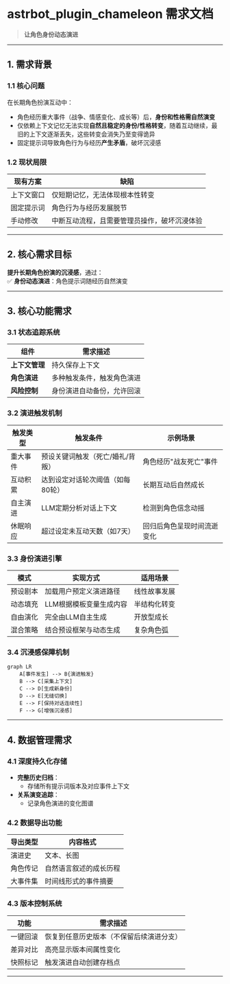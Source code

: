 # astrbot_plugin_chameleon 需求文档
> **让角色身份动态演进**

---

## 1. 需求背景
### 1.1 核心问题
在长期角色扮演互动中：
- 角色经历重大事件（战争、情感变化、成长等）后，**身份和性格需自然演变**
- 仅依赖上下文记忆无法实现**自然且稳定的身份/性格转变**，随着互动继续，最旧的上下文逐渐丢失，这些转变会消失乃至变得诡异
- 固定提示词导致角色行为与经历**产生矛盾**，破坏沉浸感

### 1.2 现状局限
| 现有方案 | 缺陷 |  
|---------|------|  
| 上下文窗口 | 仅短期记忆，无法体现根本性转变 |  
| 固定提示词 | 角色行为与经历发展脱节 |  
| 手动修改 | 中断互动流程，且需要管理员操作，破坏沉浸体验 |  

---

## 2. 核心需求目标
**提升长期角色扮演的沉浸感**，通过：  
✅ **身份动态演进**：角色提示词随经历自然演变

---

## 3. 核心功能需求
### 3.1 状态追踪系统
| **组件** | **需求描述** |  
|----------|-------------|  
| **上下文管理** | 持久保存上下文 |  
| **角色演进** | 多种触发条件，触发角色演进 |  
| **风险控制** | 身份演进自动备份，允许回滚 |  

### 3.2 演进触发机制
| **触发类型** | **触发条件** | **示例场景** |  
|-------------|-------------|-------------|  
| 重大事件 | 预设关键词触发（死亡/婚礼/背叛） | 角色经历"战友死亡"事件 |  
| 互动积累 | 达到设定对话轮次阈值（如每80轮） | 长期互动后自然成长 |  
| 自主演进 | LLM定期分析对话上下文 | 检测到角色信念动摇 |  
| 休眠响应 | 超过设定未互动天数（如7天） | 回归后角色呈现时间流逝变化 |  

### 3.3 身份演进引擎
| **模式** | **实现方式** | **适用场景** |  
|----------|-------------|-------------|  
| 预设剧本 | 加载用户预定义演进路径 | 线性故事发展 |  
| 动态填充 | LLM根据模板变量生成内容 | 半结构化转变 |  
| 自由演化 | 完全由LLM自主生成 | 开放型成长 |  
| 混合策略 | 结合预设框架与动态生成 | 复杂角色弧 |  

### 3.4 沉浸感保障机制
```mermaid
graph LR
    A[事件发生] --> B{演进触发}
    B --> C[采集上下文]
    C --> D[生成新身份]
    D --> E[无缝切换]
    E --> F[保持对话连续性]
    F --> G[增强沉浸感]
```

---

## 4. 数据管理需求
### 4.1 深度持久化存储
- **完整历史归档**：
   - 存储所有提示词版本及对应事件上下文
- **关系演变追踪**：
   - 记录角色演进的变化图谱

### 4.2 数据导出功能
| **导出类型** | **内容格式** |  
|-------------|-------------|  
| 演进史 | 文本、长图 |  
| 角色传记 | 自然语言叙述的成长历程 |  
| 大事件集 | 时间线形式的事件摘要 |  

### 4.3 版本控制系统
| **功能** | **需求描述** |  
|----------|-------------|  
| 一键回滚 | 恢复到任意历史版本（不保留后续演进分支） |  
| 差异对比 | 高亮显示版本间属性变化 |  
| 快照标记 | 触发演进自动创建存档点 |  

---